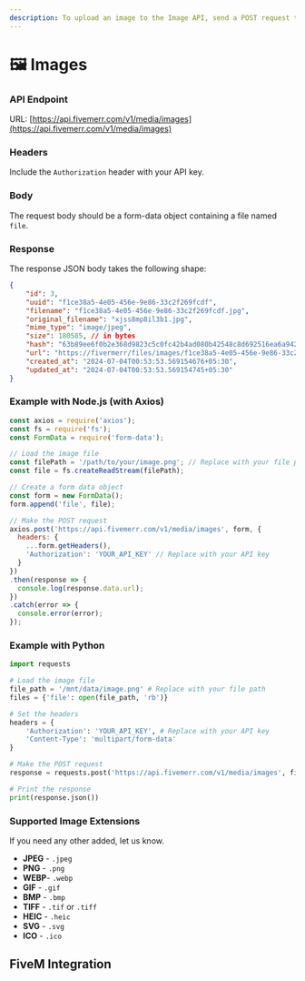 ```yaml
---
description: To upload an image to the Image API, send a POST request to the API endpoint.
---
```


# 🖼️ Images

### API Endpoint

URL: [https://api.fivemerr.com/v1/media/images](https://api.fivemerr.com/v1/media/images)

### Headers

Include the `Authorization` header with your API key.

### Body

The request body should be a form-data object containing a file named `file`.

### Response

The response JSON body takes the following shape:

```json
{
    "id": 3,
    "uuid": "f1ce38a5-4e05-456e-9e86-33c2f269fcdf",
    "filename": "f1ce38a5-4e05-456e-9e86-33c2f269fcdf.jpg",
    "original_filename": "xjss8mp8il3b1.jpg",
    "mime_type": "image/jpeg",
    "size": 180585, // in bytes
    "hash": "63b89ee6f0b2e368d9823c5c0fc42b4ad080b42548c8d692516ea6a942ab612f",
    "url": "https://fivermerr/files/images/f1ce38a5-4e05-456e-9e86-33c2f269fcdf.jpg",
    "created_at": "2024-07-04T00:53:53.569154676+05:30",
    "updated_at": "2024-07-04T00:53:53.569154745+05:30"
}
```

### Example with Node.js (with Axios)

```javascript
const axios = require('axios');
const fs = require('fs');
const FormData = require('form-data');

// Load the image file
const filePath = '/path/to/your/image.png'; // Replace with your file path
const file = fs.createReadStream(filePath);

// Create a form data object
const form = new FormData();
form.append('file', file);

// Make the POST request
axios.post('https://api.fivemerr.com/v1/media/images', form, {
  headers: {
    ...form.getHeaders(),
    'Authorization': 'YOUR_API_KEY' // Replace with your API key
  }
})
.then(response => {
  console.log(response.data.url);
})
.catch(error => {
  console.error(error);
});

```

### Example with Python

```python
import requests

# Load the image file
file_path = '/mnt/data/image.png' # Replace with your file path
files = {'file': open(file_path, 'rb')}

# Set the headers
headers = {
    'Authorization': 'YOUR_API_KEY', # Replace with your API key
    'Content-Type': 'multipart/form-data'
}

# Make the POST request
response = requests.post('https://api.fivemerr.com/v1/media/images', files=files, headers=headers)

# Print the response
print(response.json())
```

### Supported Image Extensions&#x20;

If you need any other added, let us know.

* **JPEG** - `.jpeg`
* **PNG** - `.png`
* **WEBP**- `.webp`
* **GIF** - `.gif`
* **BMP** - `.bmp`
* **TIFF** - `.tif` or `.tiff`
* **HEIC** - `.heic`
* **SVG** - `.svg`
* **ICO** - `.ico`

## FiveM Integration&#x20;

